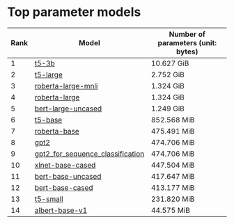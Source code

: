 # Top parameter models

| Rank | Model | Number of parameters (unit: bytes) |
| --- | --- | --- |
| 1 | <a href="t5-3b.md">t5-3b</a> | 10.627 GiB |
| 2 | <a href="t5-large.md">t5-large</a> | 2.752 GiB |
| 3 | <a href="roberta-large-mnli.md">roberta-large-mnli</a> | 1.324 GiB |
| 4 | <a href="roberta-large.md">roberta-large</a> | 1.324 GiB |
| 5 | <a href="bert-large-uncased.md">bert-large-uncased</a> | 1.249 GiB |
| 6 | <a href="t5-base.md">t5-base</a> | 852.568 MiB |
| 7 | <a href="roberta-base.md">roberta-base</a> | 475.491 MiB |
| 8 | <a href="gpt2.md">gpt2</a> | 474.706 MiB |
| 9 | <a href="gpt2_for_sequence_classification.md">gpt2_for_sequence_classification</a> | 474.706 MiB |
| 10 | <a href="xlnet-base-cased.md">xlnet-base-cased</a> | 447.504 MiB |
| 11 | <a href="bert-base-uncased.md">bert-base-uncased</a> | 417.647 MiB |
| 12 | <a href="bert-base-cased.md">bert-base-cased</a> | 413.177 MiB |
| 13 | <a href="t5-small.md">t5-small</a> | 231.820 MiB |
| 14 | <a href="albert-base-v1.md">albert-base-v1</a> | 44.575 MiB |
